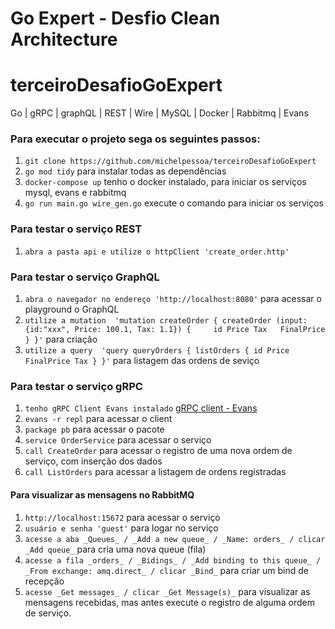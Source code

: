 # Go Expert - Desfio Clean Architecture
# terceiroDesafioGoExpert

Go | gRPC | graphQL | REST | Wire | MySQL | Docker | Rabbitmq | Evans



### Para executar o projeto sega os seguintes passos:


1. `git clone https://github.com/michelpessoa/terceiroDesafioGoExpert`
2. `go mod tidy` para instalar todas as dependências
3. `docker-compose up` tenho o docker instalado, para iniciar os serviços mysql, evans e rabbitmq
4. `go run main.go wire_gen.go` execute o comando para iniciar os serviços 


### Para testar o serviço REST

1. `abra a pasta api e utilize o httpClient 'create_order.http'`

### Para testar o serviço GraphQL

1. `abra o navegador no endereço 'http://localhost:8080'` para acessar o playground o GraphQL
2. `utilize a mutation 
    'mutation createOrder {
  createOrder (input: {id:"xxx", Price: 100.1, Tax: 1.1}) {    
    id
    Price
    Tax  
    FinalPrice
  }
}'` para criação
3. `utilize a query 
    'query queryOrders {
  listOrders {
    id
    Price
    FinalPrice
    Tax
  }
}'` para listagem das ordens de seviço

### Para testar o serviço gRPC

1. `tenho gRPC Client Evans instalado` [gRPC client - Evans](https://github.com/ktr0731/evans)
2. `evans -r repl` para acessar o client
3. `package pb` para acessar o pacote 
4. `service OrderService` para acessar o serviço
5. `call CreateOrder` para acessar o registro de uma nova ordem de serviço, com inserção dos dados
6. `call ListOrders` para acessar a listagem de ordens registradas

#### Para visualizar as mensagens no RabbitMQ

1. `http://localhost:15672` para acessar o serviço
2. `usuário e senha 'guest'` para logar no serviço 
3. `acesse a aba _Queues_ / _Add a new queue_ / _Name: orders_ / clicar _Add queue_` para cria uma nova queue (fila)
4. `acesse a fila _orders_ / _Bidings_ / _Add binding to this queue_ / _From exchange: amq.direct_ / clicar _Bind_` para criar um bind de recepção
5. `acesse _Get messages_ / clicar _Get Message(s)_` para visualizar as mensagens recebidas, mas antes execute o registro de alguma ordem de serviço. 